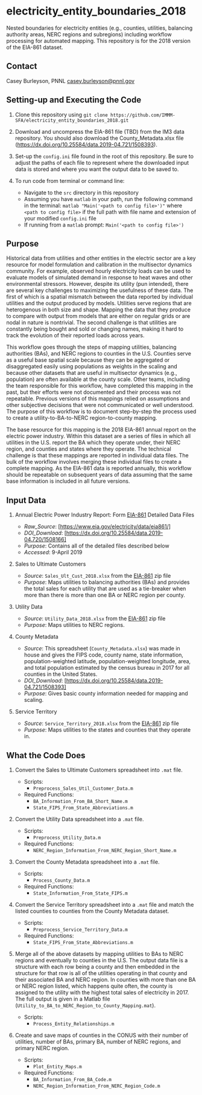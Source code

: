 # electricity_entity_boundaries_2018
Nested boundaries for electricity entities (e.g., counties, utilities, balancing authority areas, NERC regions and subregions) including workflow processing for automated mapping. This repository is for the 2018 version of the EIA-861 dataset.

## Contact
Casey Burleyson, PNNL
casey.burleyson@pnnl.gov

## Setting-up and Executing the Code
1. Clone this repository using `git clone https://github.com/IMMM-SFA/electricity_entity_boundaries_2018.git`

2. Download and uncompress the EIA-861 file (TBD) from the IM3 data repository. You should also download the County_Metadata.xlsx file (https://dx.doi.org/10.25584/data.2019-04.721/1508393).

3. Set-up the `config.ini` file found in the root of this repository.  Be sure to adjust the paths of each file to represent where the downloaded input data is stored and where you want the output data to be saved to.

4. To run code from terminal or command line:
    - Navigate to the `src` directory in this repository
    - Assuming you have `matlab` in your path, run the following command in the terminal:  `matlab "Main('<path to config file>')"` where `<path to config file>` if the full path with file name and extension of your modified `config.ini` file
    - If running from a `matlab` prompt:  `Main('<path to config file>')`

## Purpose
Historical data from utilities and other entities in the electric sector are a key resource for model formulation and calibration in the multisector dynamics community. For example, observed hourly electricity loads can be used to evaluate models of simulated demand in response to heat waves and other environmental stressors. However, despite its utility (pun intended), there are several key challenges to maximizing the usefulness of these data. The first of which is a spatial mismatch between the data reported by individual utilities and the output produced by models. Utilities serve regions that are heterogenous in both size and shape. Mapping the data that they produce to compare with output from models that are either on regular grids or are nodal in nature is nontrivial. The second challenge is that utilities are constantly being bought and sold or changing names, making it hard to track the evolution of their reported loads across years.

This workflow goes through the steps of mapping utilities, balancing authorities (BAs), and NERC regions to counties in the U.S. Counties serve as a useful base spatial scale because they can be aggregated or disaggregated easily using populations as weights in the scaling and because other datasets that are useful in multisector dynamics (e.g., population) are often available at the county scale. Other teams, including the team responsible for this workflow, have completed this mapping in the past, but their efforts were not documented and their process was not repeatable. Previous versions of this mappings relied on assumptions and other subjective decisions that were not communicated or well understood. The purpose of this workflow is to document step-by-step the process used to create a utility-to-BA-to-NERC region-to-county mapping.

The base resource for this mapping is the 2018 EIA-861 annual report on the electric power industry. Within this dataset are a series of files in which all utilities in the U.S. report the BA which they operate under, their NERC region, and counties and states where they operate. The technical challenge is that these mappings are reported in individual data files. The bulk of the workflow involves merging these individual files to create a complete mapping. As the EIA-861 data is reported annually, this workflow should be repeatable on subsequent years of data assuming that the same base information is included in all future versions.

## Input Data
1. Annual Electric Power Industry Report: Form [EIA-861](https://www.eia.gov/electricity/data/eia861/) Detailed Data Files
    * _Raw_Source_: [https://www.eia.gov/electricity/data/eia861/]
    * _DOI_Download_: [https://dx.doi.org/10.25584/data.2019-04.720/1508166]
    * _Purpose_: Contains all of the detailed files described below
    * _Accessed_: 9-April 2019

2. Sales to Ultimate Customers
    * _Source_: `Sales_Ult_Cust_2018.xlsx` from the [EIA-861](https://www.eia.gov/electricity/data/eia861/) zip file
    * _Purpose_: Maps utilities to balancing authorities (BAs) and provides the total sales for each utility that are used as a tie-breaker when more than there is more than one BA or NERC region per county.

3. Utility Data
    * _Source_: `Utility_Data_2018.xlsx` from the [EIA-861](https://www.eia.gov/electricity/data/eia861/) zip file
    * _Purpose_: Maps utilities to NERC regions.

4. County Metadata
    * _Source_: This spreadsheet (`County_Metadata.xlsx`) was made in house and gives the FIPS code, county name, state information, population-weighted latitude, population-weighted longitude, area, and total population estimated by the census bureau in 2017 for all counties in the United States.
    * _DOI_Download_: [https://dx.doi.org/10.25584/data.2019-04.721/1508393]
    * _Purpose_: Gives basic county information needed for mapping and scaling.

5. Service Territory
    * _Source_: `Service_Territory_2018.xlsx` from the [EIA-861](https://www.eia.gov/electricity/data/eia861/) zip file
    * _Purpose_: Maps utilities to the states and counties that they operate in.

## What the Code Does

1.	Convert the Sales to Ultimate Customers spreadsheet into `.mat` file.
    *	Scripts:
        *	`Preprocess_Sales_Util_Customer_Data.m`
    *	Required Functions:
        *	`BA_Information_From_BA_Short_Name.m`
        *	`State_FIPS_From_State_Abbreviations.m`

2.	Convert the Utility Data spreadsheet into a `.mat` file.
    *	Scripts:
        *	`Preprocess_Utility_Data.m`
    *	Required Functions:
        *	`NERC_Region_Information_From_NERC_Region_Short_Name.m`

3.	Convert the County Metadata spreadsheet into a `.mat` file.
    *	Scripts:
        *	`Process_County_Data.m`
    *	Required Functions:
        *	`State_Information_From_State_FIPS.m`

4.	Convert the Service Territory spreadsheet into a `.mat` file and match the listed counties to counties from the County Metadata dataset.
    *	Scripts:
        *	`Preprocess_Service_Territory_Data.m`
    *	Required Functions:
        *	`State_FIPS_From_State_Abbreviations.m`

5.	Merge all of the above datasets by mapping utilities to BAs to NERC regions and eventually to counties in the U.S. The output data file is a structure with each row being a county and then embedded in the structure for that row is all of the utilities operating in that county and their associated BA and NERC region. In counties with more than one BA or NERC region listed, which happens quite often, the county is assigned to the utility with the highest total sales of electricity in 2017. The full output is given in a Matlab file (`Utility_to_BA_to_NERC_Region_to_County_Mapping.mat`).
    *	Scripts:
        *	`Process_Entity_Relationships.m`

6.	Create and save maps of counties in the CONUS with their number of utilities, number of BAs, primary BA, number of NERC regions, and primary NERC region.
    *	Scripts:
        *	`Plot_Entity_Maps.m`
    *	Required Functions:
        *	`BA_Information_From_BA_Code.m`
        *	`NERC_Region_Information_From_NERC_Region_Code.m`
